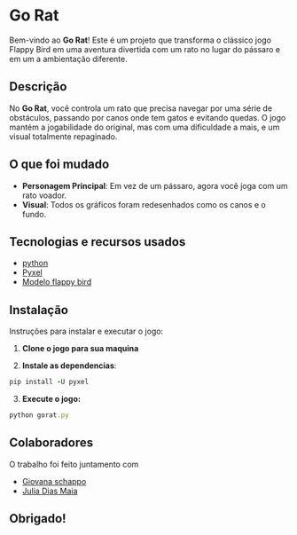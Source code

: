 # Go Rat

Bem-vindo ao **Go Rat**! Este é um projeto que transforma o clássico jogo Flappy Bird em uma aventura divertida com um rato no lugar do pássaro e em um a ambientação diferente. 

## Descrição

No **Go Rat**, você controla um rato que precisa navegar por uma série de obstáculos, passando por canos onde tem gatos e evitando quedas. O jogo mantém a jogabilidade do original, mas com uma dificuldade a mais, e um visual totalmente repaginado.

## O que foi mudado

- **Personagem Principal**: Em vez de um pássaro, agora você joga com um rato voador.
- **Visual**: Todos os gráficos foram redesenhados como os canos e o fundo.

## Tecnologias e recursos usados

- [python](https://www.python.org/)
- [Pyxel](https://github.com/kitao/pyxel)
- [Modelo flappy bird](https://github.com/comatan96/FlappyBird)

## Instalação

Instruções para instalar e executar o jogo:

1. **Clone o jogo para sua maquina**

   

3. **Instale as dependencias**:
```ruby
pip install -U pyxel
```


3. **Execute o jogo:**
```ruby
python gorat.py
```



## Colaboradores

O trabalho foi feito juntamento com 

- [Giovana schappo](https://github.com/giovannaschappo)
- [Julia Dias Maia](https://github.com/juliadmaia)



## Obrigado!




 












